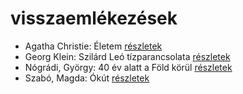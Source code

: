# visszaemlékezések

- Agatha Christie: Életem [részletek](_details/%7Bopf.creator%7D.md#id_1774)
- Georg Klein: Szilárd Leó tízparancsolata [részletek](_details/%7Bopf.creator%7D.md#id_981)
- Nógrádi, György: 40 év alatt a Föld körül [részletek](_details/%7Bopf.creator%7D.md#id_991)
- Szabó, Magda: Ókút [részletek](_details/%7Bopf.creator%7D.md#id_464)